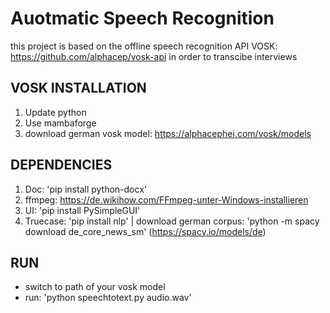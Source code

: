 # Auotmatic Speech Recognition 
this project is based on the offline speech recognition API VOSK: https://github.com/alphacep/vosk-api in order to transcibe interviews 

## VOSK INSTALLATION

1) Update python 
2) Use mambaforge
3) download german vosk model: https://alphacephei.com/vosk/models

## DEPENDENCIES
 1) Doc: 'pip install python-docx'
 2) ffmpeg: https://de.wikihow.com/FFmpeg-unter-Windows-installieren 
 3) UI: 'pip install PySimpleGUI'
 4) Truecase: 'pip install nlp' | download german corpus: 'python -m spacy download de_core_news_sm' (https://spacy.io/models/de)

## RUN 
* switch to path of your vosk model
* run: 'python speechtotext.py audio.wav'

